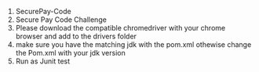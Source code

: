 1. SecurePay-Code
2. Secure Pay Code Challenge
3. Please download the compatible chromedriver with your chrome browser and add to the drivers folder
4. make sure you have the matching jdk with the pom.xml othewise change the Pom.xml with your jdk version
5. Run as Junit test
